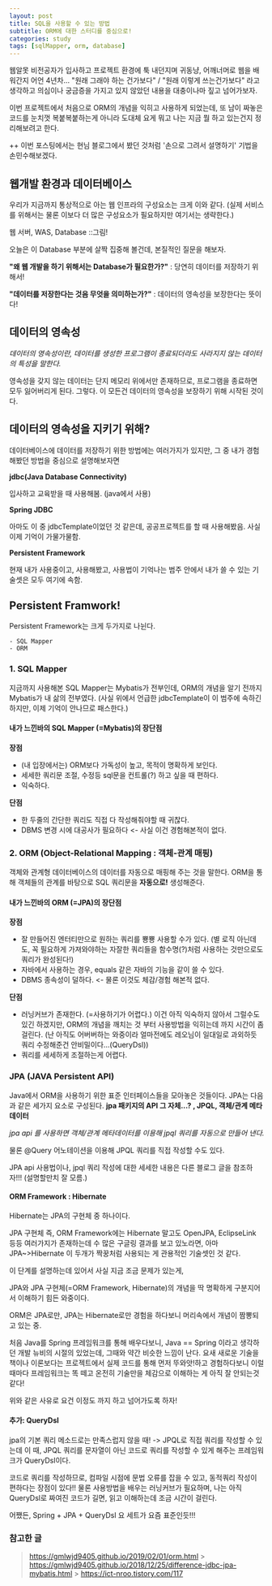 ```yaml
---
layout: post
title: SQL을 사용할 수 있는 방법
subtitle: ORM에 대한 스터디를 중심으로!
categories: study
tags: [sqlMapper, orm, database]
---
```


웹알못 비전공자가 입사하고 프로젝트 환경에 툭 내던지며 귀동냥, 어깨너머로 웹을 배워간지 어언 4년차...
"원래 그래야 하는 건가보다" / "원래 이렇게 쓰는건가보다" 라고 생각하고 의심이나 궁금증을 가지고 있지 않았던 내용을 대충이나마 짚고 넘어가보자.

이번 프로젝트에서 처음으로 ORM의 개념을 익히고 사용하게 되었는데,
또 남이 짜놓은 코드를 눈치껏 복붙복붙하는게 아니라 도대체 요게 뭐고 나는 지금 뭘 하고 있는건지 정리해보려고 한다.

++ 이번 포스팅에서는 현님 블로그에서 봤던 것처럼 '손으로 그려서 설명하기' 기법을 손민수해보겠다.

## 웹개발 환경과 데이터베이스

우리가 지금까지 통상적으로 아는 웹 인프라의 구성요소는 크게 이와 같다.
(실제 서비스를 위해서는 물론 이보다 더 많은 구성요소가 필요하지만 여기서는 생략한다.)

웹 서버, WAS, Database ::그림!

오늘은 이 Database 부분에 살짝 집중해 볼건데,
본질적인 질문을 해보자.

**"왜 웹 개발을 하기 위해서는 Database가 필요한가?"**
: 당연히 데이터를 저장하기 위해서!

**"데이터를 저장한다는 것음 무엇을 의미하는가?"**
: 데이터의 영속성을 보장한다는 뜻이다!

## 데이터의 영속성

_데이터의 영속성이란, 데이터를 생성한 프로그램이 종료되더라도 사라지지 않는 데이터의 특성을 말한다._

영속성을 갖지 않는 데이터는 단지 메모리 위에서만 존재하므로, 프로그램을 종료하면 모두 잃어버리게 된다.
그렇다. 이 모든건 데이터의 영속성을 보장하기 위해 시작된 것이다.

## 데이터의 영속성을 지키기 위해?

데이터베이스에 데이터를 저장하기 위한 방법에는 여러가지가 있지만,
그 중 내가 경험해봤던 방법을 중심으로 설명해보자면

**jdbc(Java Database Connectivity)**

입사하고 교육받을 때 사용해봄. (java에서 사용)

**Spring JDBC**

아마도 이 중 jdbcTemplate이었던 것 같은데, 공공프로젝트를 할 때 사용해봤음. 사실 이제 기억이 가물가물함.

**Persistent Framework**

현재 내가 사용중이고, 사용해봤고, 사용법이 기억나는 범주 안에서 내가 쓸 수 있는 기술셋은 모두 여기에 속함.

## Persistent Framwork!

Persistent Framework는 크게 두가지로 나뉜다.

```
- SQL Mapper
- ORM
```

### 1. SQL Mapper

지금까지 사용해본 SQL Mapper는 Mybatis가 전부인데,
ORM의 개념을 알기 전까지 Mybatis가 내 삶의 전부였다.
(사실 위에서 언급한 jdbcTemplate이 이 범주에 속하긴 하지만, 이제 기억이 안나므로 패스한다.)

#### 내가 느낀바의 SQL Mapper (=Mybatis)의 장단점

**장점**

- (내 입장에서는) ORM보다 가독성이 높고, 목적이 명확하게 보인다.
- 세세한 쿼리문 조절, 수정등 sql문을 컨트롤(?) 하고 싶을 때 편하다.
- 익숙하다.

**단점**

- 한 두줄의 간단한 쿼리도 직접 다 작성해줘야할 때 귀찮다.
- DBMS 변경 시에 대공사가 필요하다 <- 사실 이건 경험해본적이 없다.

### 2. ORM (Object-Relational Mapping : 객체-관계 매핑)

객체와 관계형 데이터베이스의 데이터를 자동으로 매핑해 주는 것을 말한다.
ORM을 통해 객체들의 관계를 바탕으로 SQL 쿼리문을 **자동으로!** 생성해준다.

#### 내가 느낀바의 ORM (=JPA)의 장단점

**장점**

- 잘 만들어진 엔터티만으로 원하는 쿼리를 뿅뿅 사용할 수가 있다. (별 로직 아닌데도, 꼭 필요하게 가져와야하는 자잘한 쿼리들을 함수명(?)처럼 사용하는 것만으로도 쿼리가 완성된다!)
- 자바에서 사용하는 경우, equals 같은 자바의 기능을 같이 쓸 수 있다.
- DBMS 종속성이 덜하다. <- 물론 이것도 체감/경험 해본적 없다.

**단점**

- 러닝커브가 존재한다. (=사용하기가 어렵다.) 이건 아직 익숙하지 않아서 그럴수도 있긴 하겠지만, ORM의 개념을 깨치는 것 부터 사용방법을 익히는데 까지 시간이 좀 걸린다. (난 아직도 어버버하는 와중이라 얼마전에도 레오님이 일대일로 과외하듯 쿼리 수정해준건 안비밀이다...(QueryDsl))
- 쿼리를 세세하게 조절하는게 어렵다.

### JPA (JAVA Persistent API)

Java에서 ORM을 사용하기 위한 표준 인터페이스들을 모아놓은 것들이다.
JPA는 다음과 같은 세가지 요소로 구성된다.
**jpa 패키지의 API 그 자체...? , JPQL, 객체/관계 메타데이터**

_jpa api 를 사용하면 객체/관계 메타데이터를 이용해 jpql 쿼리를 자동으로 만들어 낸다._

물론 @Query 어노테이션을 이용해 JPQL 쿼리를 직접 작성할 수도 있다.

JPA api 사용법이나, jpql 쿼리 작성에 대한 세세한 내용은 다른 블로그 글을 참조하자!!! (설명할만치 잘 모름.)

#### ORM Framework : Hibernate

Hibernate는 JPA의 구현체 중 하나이다.

JPA 구현체 즉, ORM Framework에는 Hibernate 말고도 OpenJPA, EclipseLink 등등 여러가지가 존재하는데
수 많은 구글링 결과를 보고 있노라면, 아마 JPA~>Hibernate 이 두개가 짝꿍처럼 사용되는 게 관용적인 기술셋인 것 같다.

이 단계를 설명하는데 있어서 사실 지금 조금 문제가 있는게,

JPA와 JPA 구현체(=ORM Framework, Hibernate)의 개념을 딱 명확하게 구분지어서 이해하기 힘든 와중이다.

ORM은 JPA로만, JPA는 Hibernate로만 경험을 하다보니 머리속에서 개념이 짬뽕되고 있는 중.

처음 Java를 Spring 프레임워크를 통해 배우다보니, Java == Spring 이라고 생각하던 개발 뉴비의 시절의 있었는데,
그때와 약간 비슷한 느낌이 난다. 요새 새로운 기술을 책이나 이론보다는 프로젝트에서 실제 코드를 통해 먼저 뚜와앗!하고 경험하다보니 이럴 때마다 프레임워크는 똑 떼고 온전히 기술만을 체감으로 이해하는 게 아직 잘 안되는것 같다!

위와 같은 사유로 요건 이정도 까지 하고 넘어가도록 하자!

#### 추가: QueryDsl

jpa의 기본 쿼리 메소드로는 만족스럽지 않을 때! -> JPQL로 직접 쿼리를 작성할 수 있는데
이 때, JPQL 쿼리를 문자열이 아닌 코드로 쿼리를 작성할 수 있게 해주는 프레임워크가 QueryDsl이다.

코드로 쿼리를 작성하므로, 컴파일 시점에 문법 오류를 잡을 수 있고, 동적쿼리 작성이 편하다는 장점이 있다!!
물론 사용방법을 배우는 러닝커브가 필요하며, 나는 아직 QueryDsl로 짜여진 코드가 길면, 읽고 이해하는데 조금 시간이 걸린다.

어쨌든, Spring + JPA + QueryDsl 요 세트가 요즘 표준인듯!!!

### 참고한 글

> https://gmlwjd9405.github.io/2019/02/01/orm.html > https://gmlwjd9405.github.io/2018/12/25/difference-jdbc-jpa-mybatis.html > https://ict-nroo.tistory.com/117
